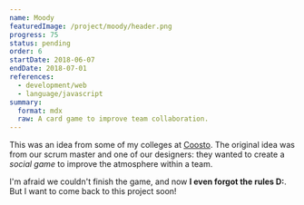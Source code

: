 ```yaml
---
name: Moody
featuredImage: /project/moody/header.png
progress: 75
status: pending
order: 6
startDate: 2018-06-07
endDate: 2018-07-01
references:
  - development/web
  - language/javascript
summary:
  format: mdx
  raw: A card game to improve team collaboration.
---
```


This was an idea from some of my colleges at [Coosto](/career/coosto). The original idea was from our scrum master and one of our designers: they wanted to create a _social game_ to improve the atmosphere within a team.

I'm afraid we couldn't finish the game, and now **I even forgot the rules D:**. But I want to come back to this project soon!
